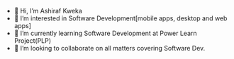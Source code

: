 - 👋 Hi, I’m Ashiraf Kweka
- 👀 I’m interested in Software Development[mobile apps, desktop and web apps]
- 🌱 I’m currently learning Software Development at Power Learn Project(PLP)
- 💞️ I’m looking to collaborate on all matters covering Software Dev.


<!---
Abumahir24/Abumahir24 is a ✨ special ✨ repository because its `README.md` (this file) appears on your GitHub profile.
You can click the Preview link to take a look at your changes.
--->
